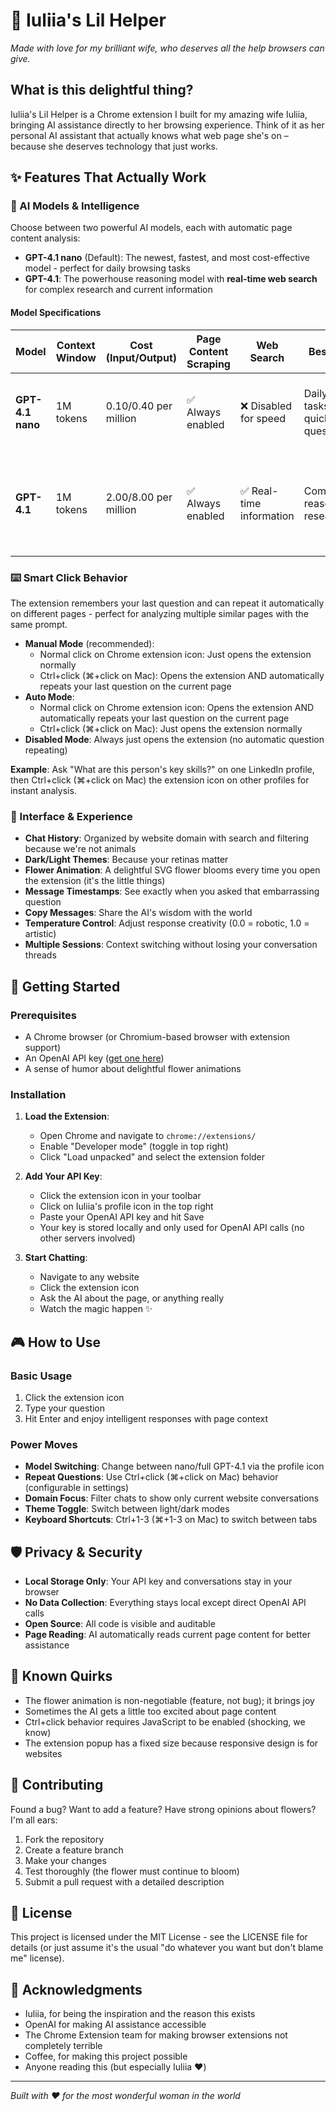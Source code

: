 # 🌸 Iuliia's Lil Helper

*Made with love for my brilliant wife, who deserves all the help browsers can give.*

## What is this delightful thing?

Iuliia's Lil Helper is a Chrome extension I built for my amazing wife Iuliia, bringing AI assistance directly to her browsing experience. Think of it as her personal AI assistant that actually knows what web page she's on – because she deserves technology that just works.

## ✨ Features That Actually Work

### 🤖 AI Models & Intelligence
Choose between two powerful AI models, each with automatic page content analysis:
- **GPT-4.1 nano** (Default): The newest, fastest, and most cost-effective model - perfect for daily browsing tasks
- **GPT-4.1**: The powerhouse reasoning model with **real-time web search** for complex research and current information

#### Model Specifications
| Model | Context Window | Cost (Input/Output) | Page Content Scraping | Web Search | Best For | Key Benchmarks |
|-------|----------------|-------------------|---------------------|------------|----------|----------------|
| **GPT-4.1 nano** | 1M tokens | $0.10/$0.40 per million | ✅ Always enabled | ❌ Disabled for speed | Daily tasks, quick questions | 80.1% MMLU, 50.3% GPQA, 74.5% IFEval |
| **GPT-4.1** | 1M tokens | $2.00/$8.00 per million | ✅ Always enabled | ✅ Real-time information | Complex reasoning, research | 90.2% MMLU, 66.3% GPQA, 87.4% IFEval, 54.6% SWE-Bench |

### ⌨️ Smart Click Behavior
The extension remembers your last question and can repeat it automatically on different pages - perfect for analyzing multiple similar pages with the same prompt.

- **Manual Mode** (recommended): 
  - Normal click on Chrome extension icon: Just opens the extension normally
  - Ctrl+click (⌘+click on Mac): Opens the extension AND automatically repeats your last question on the current page
- **Auto Mode**: 
  - Normal click on Chrome extension icon: Opens the extension AND automatically repeats your last question on the current page
  - Ctrl+click (⌘+click on Mac): Just opens the extension normally
- **Disabled Mode**: Always just opens the extension (no automatic question repeating)

**Example**: Ask "What are this person's key skills?" on one LinkedIn profile, then Ctrl+click (⌘+click on Mac) the extension icon on other profiles for instant analysis.

### 📱 Interface & Experience
- **Chat History**: Organized by website domain with search and filtering because we're not animals
- **Dark/Light Themes**: Because your retinas matter
- **Flower Animation**: A delightful SVG flower blooms every time you open the extension (it's the little things)
- **Message Timestamps**: See exactly when you asked that embarrassing question
- **Copy Messages**: Share the AI's wisdom with the world
- **Temperature Control**: Adjust response creativity (0.0 = robotic, 1.0 = artistic)
- **Multiple Sessions**: Context switching without losing your conversation threads

## 🚀 Getting Started

### Prerequisites
- A Chrome browser (or Chromium-based browser with extension support)
- An OpenAI API key ([get one here](https://platform.openai.com/api-keys))
- A sense of humor about delightful flower animations

### Installation
1. **Load the Extension**: 
   - Open Chrome and navigate to `chrome://extensions/`
   - Enable "Developer mode" (toggle in top right)
   - Click "Load unpacked" and select the extension folder
   
2. **Add Your API Key**:
   - Click the extension icon in your toolbar
   - Click on Iuliia's profile icon in the top right
   - Paste your OpenAI API key and hit Save
   - Your key is stored locally and only used for OpenAI API calls (no other servers involved)

3. **Start Chatting**:
   - Navigate to any website
   - Click the extension icon
   - Ask the AI about the page, or anything really
   - Watch the magic happen ✨

## 🎮 How to Use

### Basic Usage
1. Click the extension icon
2. Type your question
3. Hit Enter and enjoy intelligent responses with page context

### Power Moves
- **Model Switching**: Change between nano/full GPT-4.1 via the profile icon
- **Repeat Questions**: Use Ctrl+click (⌘+click on Mac) behavior (configurable in settings)
- **Domain Focus**: Filter chats to show only current website conversations
- **Theme Toggle**: Switch between light/dark modes
- **Keyboard Shortcuts**: Ctrl+1-3 (⌘+1-3 on Mac) to switch between tabs

## 🛡️ Privacy & Security

- **Local Storage Only**: Your API key and conversations stay in your browser
- **No Data Collection**: Everything stays local except direct OpenAI API calls
- **Open Source**: All code is visible and auditable
- **Page Reading**: AI automatically reads current page content for better assistance

## 🐛 Known Quirks

- The flower animation is non-negotiable (feature, not bug); it brings joy
- Sometimes the AI gets a little too excited about page content
- Ctrl+click behavior requires JavaScript to be enabled (shocking, we know)
- The extension popup has a fixed size because responsive design is for websites

## 🤝 Contributing

Found a bug? Want to add a feature? Have strong opinions about flowers? I'm all ears:

1. Fork the repository
2. Create a feature branch
3. Make your changes
4. Test thoroughly (the flower must continue to bloom)
5. Submit a pull request with a detailed description

## 📄 License

This project is licensed under the MIT License - see the LICENSE file for details (or just assume it's the usual "do whatever you want but don't blame me" license).

## 🙏 Acknowledgments

- Iuliia, for being the inspiration and the reason this exists
- OpenAI for making AI assistance accessible
- The Chrome Extension team for making browser extensions not completely terrible
- Coffee, for making this project possible
- Anyone reading this (but especially Iuliia ❤️)

---

*Built with ❤️ for the most wonderful woman in the world* 